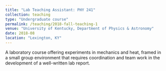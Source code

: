 ```yaml
---
title: "Lab Teaching Assistant: PHY 241"
collection: teaching
type: "Undergraduate course"
permalink: /teaching/2018-fall-teaching-1
venue: "University of Kentucky, Department of Physics & Astronomy"
date: 2018-08
location: "Lexington, KY"
---
```


A laboratory course offering experiments in mechanics and heat, framed in a small group environment that requires coordination and team work in the development of a well-written lab report.

<!-- Heading 1
======

Heading 2
======

Heading 3
====== -->
